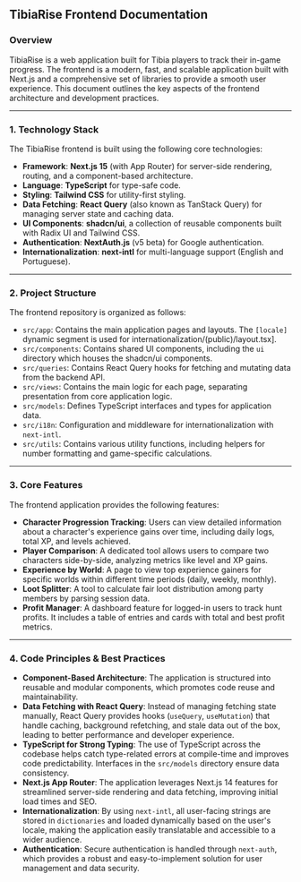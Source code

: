 ## TibiaRise Frontend Documentation

### Overview

TibiaRise is a web application built for Tibia players to track their in-game progress. The frontend is a modern, fast, and scalable application built with Next.js and a comprehensive set of libraries to provide a smooth user experience. This document outlines the key aspects of the frontend architecture and development practices.

***

### 1. Technology Stack

The TibiaRise frontend is built using the following core technologies:

* **Framework**: **Next.js 15** (with App Router) for server-side rendering, routing, and a component-based architecture.
* **Language**: **TypeScript** for type-safe code.
* **Styling**: **Tailwind CSS** for utility-first styling.
* **Data Fetching**: **React Query** (also known as TanStack Query) for managing server state and caching data.
* **UI Components**: **shadcn/ui**, a collection of reusable components built with Radix UI and Tailwind CSS.
* **Authentication**: **NextAuth.js** (v5 beta) for Google authentication.
* **Internationalization**: **next-intl** for multi-language support (English and Portuguese).

***

### 2. Project Structure

The frontend repository is organized as follows:

* `src/app`: Contains the main application pages and layouts. The `[locale]` dynamic segment is used for internationalization/(public)/layout.tsx].
* `src/components`: Contains shared UI components, including the `ui` directory which houses the shadcn/ui components.
* `src/queries`: Contains React Query hooks for fetching and mutating data from the backend API.
* `src/views`: Contains the main logic for each page, separating presentation from core application logic.
* `src/models`: Defines TypeScript interfaces and types for application data.
* `src/i18n`: Configuration and middleware for internationalization with `next-intl`.
* `src/utils`: Contains various utility functions, including helpers for number formatting and game-specific calculations.

***

### 3. Core Features

The frontend application provides the following features:

* **Character Progression Tracking**: Users can view detailed information about a character's experience gains over time, including daily logs, total XP, and levels achieved.
* **Player Comparison**: A dedicated tool allows users to compare two characters side-by-side, analyzing metrics like level and XP gains.
* **Experience by World**: A page to view top experience gainers for specific worlds within different time periods (daily, weekly, monthly).
* **Loot Splitter**: A tool to calculate fair loot distribution among party members by parsing session data.
* **Profit Manager**: A dashboard feature for logged-in users to track hunt profits. It includes a table of entries and cards with total and best profit metrics.

***

### 4. Code Principles & Best Practices

* **Component-Based Architecture**: The application is structured into reusable and modular components, which promotes code reuse and maintainability.
* **Data Fetching with React Query**: Instead of managing fetching state manually, React Query provides hooks (`useQuery`, `useMutation`) that handle caching, background refetching, and stale data out of the box, leading to better performance and developer experience.
* **TypeScript for Strong Typing**: The use of TypeScript across the codebase helps catch type-related errors at compile-time and improves code predictability. Interfaces in the `src/models` directory ensure data consistency.
* **Next.js App Router**: The application leverages Next.js 14 features for streamlined server-side rendering and data fetching, improving initial load times and SEO.
* **Internationalization**: By using `next-intl`, all user-facing strings are stored in `dictionaries` and loaded dynamically based on the user's locale, making the application easily translatable and accessible to a wider audience.
* **Authentication**: Secure authentication is handled through `next-auth`, which provides a robust and easy-to-implement solution for user management and data security.
